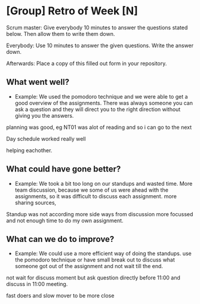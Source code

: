 # [Group] Retro of Week [N]
Scrum master: Give everybody 10 minutes to answer the questions stated below. Then allow them to write them down.

Everybody: Use 10 minutes to answer the given questions. Write the answer down.

Afterwards: Place a copy of this filled out form in your repository.

## What went well?
 - Example: We used the pomodoro technique and we were able to get a good overview of the assignments.
There was always someone you can ask a question and they will direct you to the right direction without giving you the answers.

planning was good, eg NT01 was alot of reading and so i can go to the next

Day schedule worked really well

helping eachother.

## What could have gone better?
 - Example: We took a bit too long on our standups and wasted time.
More team discussion, because we some of us were ahead with the assignments, so it was difficult to discuss each assignment.
more sharing sources,

Standup was not according 
more side ways from discussion
more focussed and not enough time to do my own assignment.

## What can we do to improve?
 - Example: We could use a more efficient way of doing the standups.
use the pomodoro technique or have small break out to discuss what someone got out of the assignment and not wait till the end.

not wait for discuss moment but ask question directly before 11:00 and discuss in 11:00 meeting.

fast doers and slow mover to be more close

